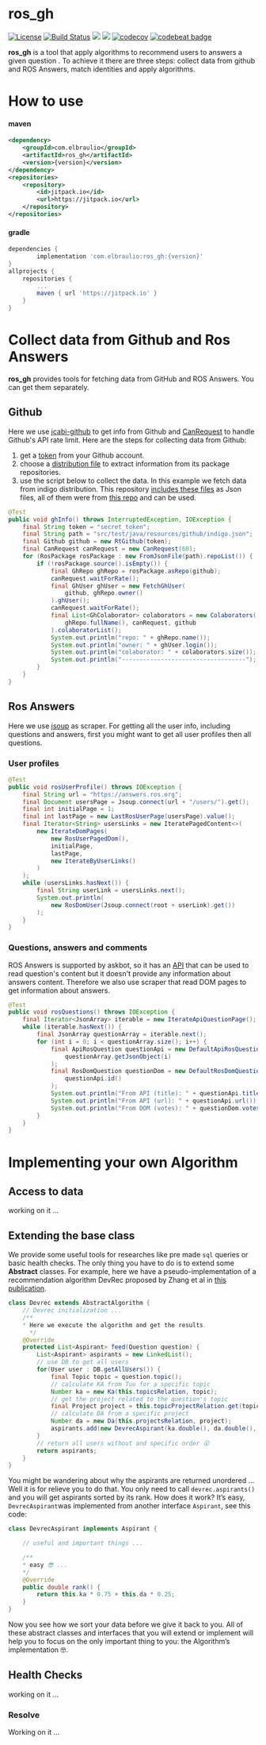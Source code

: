 # ros_gh
[![License](https://img.shields.io/badge/license-MIT-green.svg)](https://github.com/elbraulio/ros_gh/blob/master/LICENSE)  [![Build Status](https://travis-ci.org/elbraulio/ros_gh.svg?branch=master)](https://travis-ci.org/elbraulio/ros_gh) [![](https://jitpack.io/v/com.elbraulio/ros_gh.svg)](https://jitpack.io/#com.elbraulio/ros_gh) [![](https://img.shields.io/badge/javadocs-ok-green.svg)](https://jitpack.io/com/elbraulio/ros_gh/latest/javadoc/) [![codecov](https://codecov.io/gh/elbraulio/ros_gh/branch/master/graph/badge.svg)](https://codecov.io/gh/elbraulio/ros_gh) [![codebeat  badge](https://codebeat.co/badges/509ed37d-0128-4ca3-9dfb-33e861b5e1e3)](https://codebeat.co/projects/github-com-elbraulio-ros_gh-master)

**ros_gh** is a tool that apply algorithms to recommend users to answers a given question . To achieve it there are three steps: collect data from github and ROS Answers, match identities and apply algorithms.

# How to use

#### maven

```xml
<dependency>
    <groupId>com.elbraulio</groupId>
    <artifactId>ros_gh</artifactId>
    <version>{version}</version>
</dependency>
<repositories>
	<repository>
	    <id>jitpack.io</id>
	    <url>https://jitpack.io</url>
	</repository>
</repositories>
```



#### gradle

```groovy
dependencies {
        implementation 'com.elbraulio:ros_gh:{version}'
}
allprojects {
	repositories {
		...
		maven { url 'https://jitpack.io' }
	}
}
```



# Collect data from Github and Ros Answers

**ros_gh** provides tools for fetching data from GitHub and ROS Answers. You can get them separately.

## Github

Here we use [jcabi-github](https://github.com/jcabi/jcabi-github) to get info from Github and [CanRequest](https://github.com/elbraulio/ros_gh/blob/master/src/test/java/org/elbraulio/rosgh/tools/CanRequestTest.java) to handle Github's API rate limit. Here are the steps for collecting data from Github:

1. get a [token](https://github.com/settings/tokens) from your Github account.
2. choose a [distribution file](https://github.com/elbraulio/ros_gh/tree/master/src/test/java/resources/github) to extract information from its package repositories.
3. use the script below to collect the data. In this example we fetch data from indigo distribution. This repository [includes these files](https://github.com/elbraulio/ros_gh/tree/master/src/test/resources/github) as Json files, all of them were from [this repo](https://github.com/ros/rosdistro) and can be used.

```java
@Test
public void ghInfo() throws InterruptedException, IOException {
    final String token = "secret_token";
    final String path = "src/test/java/resources/github/indigo.json";
    final Github github = new RtGithub(token);
    final CanRequest canRequest = new CanRequest(60);
    for (RosPackage rosPackage : new FromJsonFile(path).repoList()) {
        if (!rosPackage.source().isEmpty()) {
            final GhRepo ghRepo = rosPackage.asRepo(github);
            canRequest.waitForRate();
            final GhUser ghUser = new FetchGhUser(
                github, ghRepo.owner()
            ).ghUser();
            canRequest.waitForRate();
            final List<GhColaborator> colaborators = new Colaborators(
                ghRepo.fullName(), canRequest, github
            ).colaboratorList();
            System.out.println("repo: " + ghRepo.name());
            System.out.println("owner: " + ghUser.login());
            System.out.println("colaborator: " + colaborators.size());
            System.out.println("-----------------------------------");
        }
    }
}
```

## Ros Answers

Here we use [jsoup](https://jsoup.org) as scraper. For getting all the user info, including questions and answers, first you might want to get all user profiles then all questions. 

### User profiles

```java
@Test
public void rosUserProfile() throws IOException {
    final String url = "https://answers.ros.org";
    final Document usersPage = Jsoup.connect(url + "/users/").get();
    final int initialPage = 1;
    final int lastPage = new LastRosUserPage(usersPage).value();
    final Iterator<String> usersLinks = new IteratePagedContent<>(
        new IterateDomPages(
            new RosUserPagedDom(),
            initialPage,
            lastPage,
            new IterateByUserLinks()
        )
    );
    while (usersLinks.hasNext()) {
        final String userLink = usersLinks.next();
        System.out.println(
            new RosDomUser(Jsoup.connect(root + userLink).get())
        );
    }
}
```

### Questions, answers and comments

ROS Answers is supported by askbot, so it has an [API](https://github.com/ASKBOT/askbot-devel/blob/master/askbot/doc/source/api.rst) that can be used to read question's content but it doesn't provide any information about answers content. Therefore we also use scraper that read DOM pages to get information about answers.

```java
@Test
public void rosQuestions() throws IOException {
    final Iterator<JsonArray> iterable = new IterateApiQuestionPage();
    while (iterable.hasNext()) {
        final JsonArray questionArray = iterable.next();
        for (int i = 0; i < questionArray.size(); i++) {
            final ApiRosQuestion questionApi = new DefaultApiRosQuestion(
                questionArray.getJsonObject(i)
            );
            final RosDomQuestion questionDom = new DefaultRosDomQuestion(
                questionApi.id()
            );
            System.out.println("From API (title): " + questionApi.title());
            System.out.println("From API (url): " + questionApi.url());
            System.out.println("From DOM (votes): " + questionDom.votes());
        }
    }
}
```

# Implementing your own Algorithm
## Access to data
working on it ...

## Extending the base class
We provide some useful tools for researches  like pre made `sql` queries or basic health checks. The only thing you have to do is to extend some **Abstract**  classes.  For example, here we have a pseudo-implementation of a recommendation algorithm DevRec  proposed by Zhang et al in [this publication](https://www.semanticscholar.org/paper/DevRec%3A-A-Developer-Recommendation-System-for-Open-Zhang-Wang/019dab303f95a4eae9e408dbee7ac0d7b9917249).
```java
class Devrec extends AbstractAlgorithm {
    // Devrec initialization ...
    /**
    * Here we execute the algorithm and get the results. 
	  */
    @Override
    protected List<Aspirant> feed(Question question) {
        List<Aspirant> aspirants = new LinkedList();
        // use DB to get all users
        for(User user : DB.getAllUsers()) {
            final Topic topic = question.topic();
            // calculate KA from Tuu for a specific topic
            Number ka = new Ka(this.topicsRelation, topic);
            // get the project related to the question's topic
            final Project project = this.topicProjectRelation.get(topic);
            // calculate DA from a specific project
            Number da = new Da(this.projectsRelation, project);
            aspirants.add(new DevrecAspirant(ka.double(), da.double(), user));
        }
        // return all users without and specific order 😮
        return aspirants;
    }
}
```
You might be wandering about why the aspirants are returned unordered … Well it is for relieve you to do that. You only need to call `devrec.aspirants()` and you will get aspirants sorted by its rank. How does it work? It’s easy, `DevrecAspirant`was implemented from another interface `Aspirant`, see this code:
```java
class DevrecAspirant implements Aspirant {

    // useful and important things ...

    /**
    * easy 😎 ...
    */
    @Override
    public double rank() {
        return this.ka * 0.75 + this.da * 0.25;
    }
}
```
Now you see how we sort your data before we give it  back to you. All of these abstract classes and interfaces that you will extend or implement will help you to focus on the only important thing to you: the Algorithm’s implementation  🤓.

## Health Checks
working on it ...
### Resolve
Working on it …
